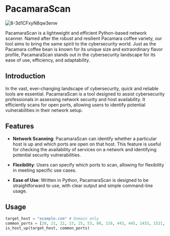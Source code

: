 # PacamaraScan

![8-3d1CFxyN8qw3enw](https://github.com/Pacamaraprogress/PACAMARA/assets/97394243/d8508a3c-7765-4d99-804f-af69b0c9ac5c)

PacamaraScan is a lightweight and efficient Python-based network scanner. Named after the robust and resilient Pacamara coffee variety, our tool aims to bring the same spirit to the cybersecurity world. Just as the Pacamara coffee bean is known for its unique size and extraordinary flavor profile, PacamaraScan stands out in the cybersecurity landscape for its ease of use, efficiency, and adaptability.

## Introduction

In the vast, ever-changing landscape of cybersecurity, quick and reliable tools are essential. PacamaraScan is a tool designed to assist cybersecurity professionals in assessing network security and host availability. It efficiently scans for open ports, allowing users to identify potential vulnerabilities in their network setup.

## Features

- **Network Scanning**: PacamaraScan can identify whether a particular host is up and which ports are open on that host. This feature is useful for checking the availability of services on a network and identifying potential security vulnerabilities.

- **Flexibility**: Users can specify which ports to scan, allowing for flexibility in meeting specific use cases.

- **Ease of Use**: Written in Python, PacamaraScan is designed to be straightforward to use, with clear output and simple command-line usage.

## Usage

```python
target_host = "example.com" # Domain only
common_ports = [20, 21, 22, 23, 25, 53, 80, 110, 443, 445, 1433, 1521, 3306, 3389]
is_host_up(target_host, common_ports)

